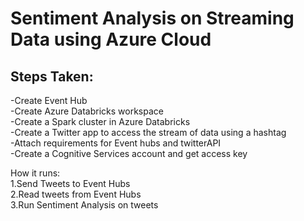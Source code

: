 # Sentiment Analysis on Streaming Data using Azure Cloud
## Steps Taken:<br>
-Create Event Hub<br>
-Create Azure Databricks workspace<br>
-Create a Spark cluster in Azure Databricks<br>
-Create a Twitter app to access the stream of data using a hashtag<br>
-Attach requirements for Event hubs and twitterAPI<br>
-Create a Cognitive Services account and get access key<br>

How it runs:
<br>1.Send Tweets to Event Hubs
<br>2.Read tweets from Event Hubs
<br>3.Run Sentiment Analysis on
tweets